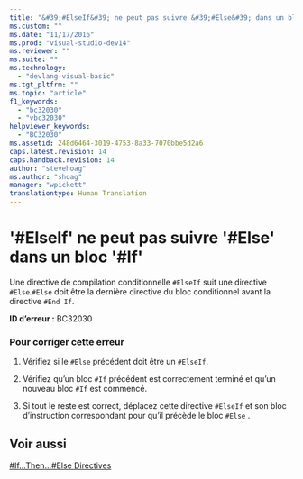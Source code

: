 ```yaml
---
title: "&#39;#ElseIf&#39; ne peut pas suivre &#39;#Else&#39; dans un bloc &#39;#If&#39; | Microsoft Docs"
ms.custom: ""
ms.date: "11/17/2016"
ms.prod: "visual-studio-dev14"
ms.reviewer: ""
ms.suite: ""
ms.technology: 
  - "devlang-visual-basic"
ms.tgt_pltfrm: ""
ms.topic: "article"
f1_keywords: 
  - "bc32030"
  - "vbc32030"
helpviewer_keywords: 
  - "BC32030"
ms.assetid: 248d6464-3019-4753-8a33-7070bbe5d2a6
caps.latest.revision: 14
caps.handback.revision: 14
author: "stevehoag"
ms.author: "shoag"
manager: "wpickett"
translationtype: Human Translation
---
```

# &#39;#ElseIf&#39; ne peut pas suivre &#39;#Else&#39; dans un bloc &#39;#If&#39;
Une directive de compilation conditionnelle `#ElseIf` suit une directive `#Else`.`#Else` doit être la dernière directive du bloc conditionnel avant la directive `#End If`.  
  
 **ID d’erreur :** BC32030  
  
### Pour corriger cette erreur  
  
1.  Vérifiez si le `#Else` précédent doit être un `#ElseIf`.  
  
2.  Vérifiez qu’un bloc `#If` précédent est correctement terminé et qu’un nouveau bloc `#If` est commencé.  
  
3.  Si tout le reste est correct, déplacez cette directive `#ElseIf` et son bloc d’instruction correspondant pour qu’il précède le bloc `#Else` .  
  
## Voir aussi  
 [\#If...Then...\#Else Directives](../../visual-basic/language-reference/directives/if-then-else-directives.md)